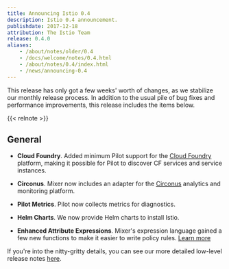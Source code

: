 ```yaml
---
title: Announcing Istio 0.4
description: Istio 0.4 announcement.
publishdate: 2017-12-18
attribution: The Istio Team
release: 0.4.0
aliases:
    - /about/notes/older/0.4
    - /docs/welcome/notes/0.4.html
    - /about/notes/0.4/index.html
    - /news/announcing-0.4
---
```


This release has only got a few weeks' worth of changes, as we stabilize our monthly release process.
In addition to the usual pile of bug fixes and performance improvements, this release includes the items
below.

{{< relnote >}}

## General

- **Cloud Foundry**. Added minimum Pilot support for the [Cloud Foundry](https://www.cloudfoundry.org) platform, making it
possible for Pilot to discover CF services and service instances.

- **Circonus**. Mixer now includes an adapter for the [Circonus](https://www.circonus.com) analytics and monitoring platform.

- **Pilot Metrics**. Pilot now collects metrics for diagnostics.

- **Helm Charts**. We now provide Helm charts to install Istio.

- **Enhanced Attribute Expressions**. Mixer's expression language gained a few new functions
to make it easier to write policy rules. [Learn more](/docs/reference/config/policy-and-telemetry/expression-language/)

If you're into the nitty-gritty details, you can see our more detailed low-level
release notes [here](https://github.com/istio/istio/wiki/v0.4.0).
